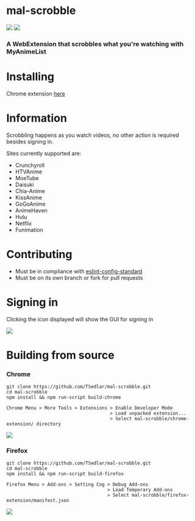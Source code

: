 # mal-scrobble
![](https://img.shields.io/github/license/mashape/apistatus.svg)
![](https://travis-ci.org/TSedlar/mal-scrobble.svg)

### A WebExtension that scrobbles what you're watching with MyAnimeList

# Installing
Chrome extension [here](https://chrome.google.com/webstore/detail/mal-scrobble/njndiiinbnllinmdoifoffmkfgkflffp)

# Information

Scrobbling happens as you watch videos, no other action is required besides signing in.

Sites currently supported are:
* Crunchyroll
* HTVAnime
* MoeTube
* Daisuki
* Chia-Anime
* KissAnime
* GoGoAnime
* AnimeHaven
* Hulu
* Netflix
* Funimation

# Contributing
* Must be in compliance with [eslint-config-standard](https://github.com/feross/eslint-config-standard)
* Must be on its own branch or fork for pull requests

# Signing in
Clicking the icon displayed will show the GUI for signing in

![](https://i.imgur.com/rZEKNgp.png)

# Building from source
### Chrome
```
git clone https://github.com/TSedlar/mal-scrobble.git
cd mal-scrobble
npm install && npm run-script build-chrome
```
```
Chrome Menu > More Tools > Extensions > Enable Developer Mode
                                      > Load unpacked extension...
                                      > Select mal-scrobble/chrome-extension/ directory
```
![](https://i.imgur.com/HnTf2Tv.png)
### Firefox
```
git clone https://github.com/TSedlar/mal-scrobble.git
cd mal-scrobble
npm install && npm run-script build-firefox
```
```
Firefox Menu > Add-ons > Setting Cog > Debug Add-ons
                                     > Load Temporary Add-ons
                                     > Select mal-scrobble/firefox-extension/manifest.json
```
![](https://i.imgur.com/yQkBETn.png)

